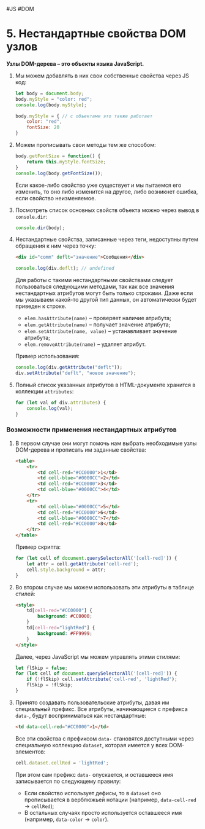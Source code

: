 #JS #DOM

# 5. Нестандартные свойства DOM узлов

**Узлы DOM-дерева – это объекты языка JavaScript.**

1. Мы можем добавлять в них свои собственные свойства через JS код:

   ```javascript
   let body = document.body;
   body.myStyle = "color: red";
   console.log(body.myStyle);
   
   body.myStyle = { // с объектами это также работает
       color: "red",
       fontSize: 20
   }
   ```

2. Можем прописывать свои методы тем же способом:

   ```javascript
   body.getFontSize = function() {
       return this.myStyle.fontSize;
   }
   console.log(body.getFontSize());
   ```

   Если какое-либо свойство уже существует и мы пытаемся его изменить, то оно либо изменится на другое, либо возникнет ошибка, если свойство неизменяемое.

3. Посмотреть список основных свойств объекта можно через вывод в `console.dir`:

   ```javascript
   console.dir(body);
   ```

4. Нестандартные свойства, записанные через теги, недоступны путем обращения к ним через точку:

   ```html
   <div id="comm" deflt="значение">Сообщения</div>
   ```

   ```javascript
   console.log(div.deflt); // undefined
   ```

   Для работы с такими нестандартными свойствами следует пользоваться следующими методами, так как все значения нестандартных атрибутов могут быть только строками. Даже если мы указываем какой-то другой тип данных, он автоматически будет приведен к строке.
   - `elem.hasAttribute(name)` – проверяет наличие атрибута;
   - `elem.getAttribute(name)` – получает значение атрибута;
   - `elem.setAttribute(name, value)` – устанавливает значение атрибута;
   - `elem.removeAttribute(name)` – удаляет атрибут.

   Пример использования:

   ```javascript
   console.log(div.getAttribute("deflt"));
   div.setAttribute("deflt", "новое значение");
   ```

5. Полный список указанных атрибутов в HTML-документе хранится в коллекции `attributes`:

   ```javascript
   for (let val of div.attributes) {
       console.log(val);
   }
   ```

### Возможности применения нестандартных атрибутов

1. В первом случае они могут помочь нам выбрать необходимые узлы DOM-дерева и прописать им заданные свойства:

   ```html
   <table>
       <tr>
           <td cell-red="#CC0000">1</td>
           <td cell-blue="#0000CC">2</td>
           <td cell-red="#CC0000">3</td>
           <td cell-blue="#0000CC">4</td>
       </tr>
       <tr>
           <td cell-blue="#0000CC">5</td>
           <td cell-red="#CC0000">6</td>
           <td cell-blue="#0000CC">7</td>
           <td cell-red="#CC0000">8</td>
       </tr>
   </table>
   ```

   Пример скрипта:

   ```javascript
   for (let cell of document.querySelectorAll('[cell-red]')) {
       let attr = cell.getAttribute('cell-red');
       cell.style.background = attr;
   }
   ```

2. Во втором случае мы можем использовать эти атрибуты в таблице стилей:

   ```html
   <style>
       td[cell-red="#CC0000"] {
           background: #CC0000;
       }
       td[cell-red="lightRed"] {
           background: #FF9999;
       }
   </style>
   ```

   Далее, через JavaScript мы можем управлять этими стилями:

   ```javascript
   let flSkip = false;
   for (let cell of document.querySelectorAll('[cell-red]')) {
       if (!flSkip) cell.setAttribute('cell-red', 'lightRed');
       flSkip = !flSkip;
   }
   ```

3. Принято создавать пользовательские атрибуты, давая им специальный префикс. Все атрибуты, начинающиеся с префикса `data-`, будут восприниматься как нестандартные:

   ```html
   <td data-cell-red="#CC0000">1</td>
   ```

   Все эти свойства с префиксом `data-` становятся доступными через специальную коллекцию `dataset`, которая имеется у всех DOM-элементов:

   ```javascript
   cell.dataset.cellRed = 'lightRed';
   ```

   При этом сам префикс `data-` опускается, и оставшееся имя записывается по следующему правилу:
   - Если свойство использует дефисы, то в `dataset` оно прописывается в верблюжьей нотации (например, `data-cell-red` → `cellRed`);
   - В остальных случаях просто используется оставшееся имя (например, `data-color` → `color`).

